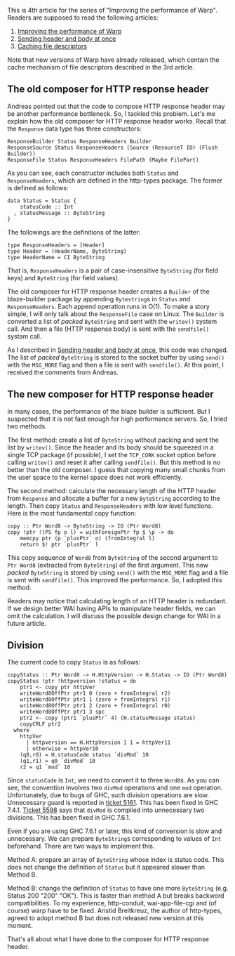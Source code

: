 This is 4th article for the series of "Improving the performance of Warp".
Readers are supposed to read the following articles:

1. [Improving the performance of Warp](improving-warp)
2. [Sending header and body at once](header-body)
3. [Caching file descriptors](caching-fd)

Note that new versions of Warp have already released,
which contain the cache mechanism of file descriptors
described in the 3rd article.

## The old composer for HTTP response header

Andreas pointed out that the code to compose HTTP response header
may be another performance bottleneck.
So, I tackled this problem.
Let's me explain how the old composer for HTTP response header
works. Recall that the `Response` data type has
three constructors:

    ResponseBuilder Status ResponseHeaders Builder
    ResponseSource Status ResponseHeaders (Source (ResourceT IO) (Flush Builder))
    ResponseFile Status ResponseHeaders FilePath (Maybe FilePart)

As you can see, each constructor includes both `Status` and `ResponseHeaders`, which are defined in the http-types package. The former is defined as follows:

    data Status = Status {
        statusCode :: Int
      , statusMessage :: ByteString
    }

The followings are the definitions of the latter:

    type ResponseHeaders = [Header]
    type Header = (HeaderName, ByteString)
    type HeaderName = CI ByteString

That is, `ResponseHeaders` is a pair of case-insensitive `ByteString` (for field keys) and `ByteString` (for field values).

The old composer for HTTP response header creates a `Builder` of the blaze-builder package by appending `Bytestring`s in `Status` and `ResponseHeaders`. Each append operation runs in O(1).
To make a story simple, I will only talk about the `ResponseFile` case on Linux. The `Builder` is converted a list of *packed* `ByteString` and sent with the `writev()` system call. And then a file (HTTP response body) is sent with the `sendfile()` systam call.

As I described in [Sending header and body at once](header-body), this code was changed. The list of *packed* `ByteString` is stored to the socket buffer by using `send()` with the `MSG_MORE` flag and then a file is sent with `sendfile()`. At this point, I received the comments from Andreas.

## The new composer for HTTP response header

In many cases, the performance of the blaze builder is sufficient.
But I suspected that it is not fast enough for
high performance servers.
So, I tried two methods.

The first method: create a list of `ByteString` without packing
and sent the list by `writev()`. Since the header and its body
should be squeezed in a single TCP package (if possible),
I set the `TCP_CORK` socket option before calling `writev()`
and reset it after calling `sendfile()`.
But this method is no better than the old composer.
I guess that copying many small chunks from the user space to the kernel
space does not work efficiently.

The second method: calculate the necessary length of the HTTP header
from `Response` and allocate a buffer for a new `ByteString`
according to the length.
Then copy `Status` and `ResponseHeaders` with low level
functions. Here is the most fundamental copy function:

    copy :: Ptr Word8 -> ByteString -> IO (Ptr Word8)
    copy !ptr !(PS fp o l) = withForeignPtr fp $ \p -> do
        memcpy ptr (p `plusPtr` o) (fromIntegral l)
        return $! ptr `plusPtr` l

This copy sequence of `Word8` from `ByteString` of the second argument
to `Ptr Word8` (extracted from `ByteString`) of the first argument.
This new *packed* `ByteString` is stored by using `send()` with the `MSG_MORE` flag and a file is sent with `sendfile()`. This improved the performance. So, I adopted this method.

Readers may notice that calculating length of an HTTP header is redundant.
If we design better WAI having APIs to manipulate header fields,
we can omit the calculation.
I will discuss the possible design change for WAI in a future article.

## Division

The current code to copy `Status` is as follows:

    copyStatus :: Ptr Word8 -> H.HttpVersion -> H.Status -> IO (Ptr Word8)
    copyStatus !ptr !httpversion !status = do
        ptr1 <- copy ptr httpVer
        writeWord8OffPtr ptr1 0 (zero + fromIntegral r2)
        writeWord8OffPtr ptr1 1 (zero + fromIntegral r1)
        writeWord8OffPtr ptr1 2 (zero + fromIntegral r0)
        writeWord8OffPtr ptr1 3 spc
        ptr2 <- copy (ptr1 `plusPtr` 4) (H.statusMessage status)
        copyCRLF ptr2
      where
        httpVer
          | httpversion == H.HttpVersion 1 1 = httpVer11
          | otherwise = httpVer10
        (q0,r0) = H.statusCode status `divMod` 10
        (q1,r1) = q0 `divMod` 10
        r2 = q1 `mod` 10

Since `statusCode` is `Int`, we need to convert it to three `Word8`s.
As you can see, the convention involves
two `divMod` operations and one `mod` operation.
Unfortunately, due to bugs of GHC, such division operations are slow.
Unnecessary guard is reported in [ticket 5161](http://hackage.haskell.org/trac/ghc/ticket/5161). This has been fixed in GHC 7.4.1.
[Ticket 5598](http://hackage.haskell.org/trac/ghc/ticket/5598) says
that `divMod` is complied
into unnecessary two divisions.
This has been fixed in GHC 7.6.1.

Even if you are using GHC 7.6.1 or later, this kind of conversion is slow and
unnecessary. We can prepare `ByteString`s corresponding to values of `Int` beforehand.
There are two ways to implement this.

Method A: prepare an array of `ByteString` whose index is status code.
This does not change the definition of `Status`
but it appeared slower than Method B.

Method B: change the definition of `Status` to have one more
`ByteString` (e.g. Status 200 "200" "OK"). This is faster than method A
but breaks backword compatibilities.
To my experience,
http-conduit, wai-app-file-cgi and (of course) warp have to be fixed.
Aristid Breitkreuz, the author of http-types, agreed
to adopt method B but does not released new version at this moment.

That's all about what I have done to the composer for HTTP response header.
